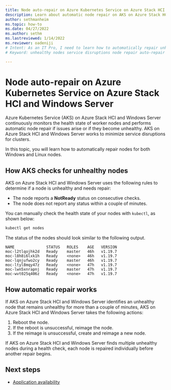 ```yaml
---
title: Node auto-repair on Azure Kubernetes Service on Azure Stack HCI and Windows Server
description: Learn about automatic node repair on AKS on Azure Stack HCI and Windows Server Windows and Linux nodes.
author: sethmanheim
ms.topic: how-to
ms.date: 04/27/2022
ms.author: sethm 
ms.lastreviewed: 1/14/2022
ms.reviewer: oadeniji
# Intent: As an IT Pro, I need to learn how to automatically repair unhealthy nodes in order to avoid service disruptions.
# Keyword: unhealthy nodes service disruptions node repair auto-repair

---
```


# Node auto-repair on Azure Kubernetes Service on Azure Stack HCI and Windows Server

Azure Kubernetes Service (AKS) on Azure Stack HCI and Windows Server continuously monitors the health state of worker nodes and performs automatic node repair if issues arise or if they become unhealthy. AKS on Azure Stack HCI and Windows Server works to minimize service disruptions for clusters.

In this topic, you will learn how to automatically repair nodes for both Windows and Linux nodes.

## How AKS checks for unhealthy nodes

AKS on Azure Stack HCI and Windows Server uses the following rules to determine if a node is unhealthy and needs repair:

- The node reports a **NotReady** status on consecutive checks. 
- The node does not report any status within a couple of minutes.

You can manually check the health state of your nodes with `kubectl`, as shown below:

```powershell
kubectl get nodes
```

The status of the nodes should look similar to the following output.

```Output
NAME              STATUS   ROLES    AGE   VERSION
moc-l2tlqojhk2d   Ready    master   46h   v1.19.7
moc-l8h8i6lxk1h   Ready    <none>   46h   v1.19.7
moc-lqnjufwo2cy   Ready    master   46h   v1.19.7
moc-ltyl8mqy47z   Ready    <none>   47h   v1.19.7
moc-lwn5xnrapnj   Ready    master   47h   v1.19.7
moc-wvt025q406z   Ready    <none>   47h   v1.19.7
```

## How automatic repair works

If AKS on Azure Stack HCI and Windows Server identifies an unhealthy node that remains unhealthy for more than a couple of minutes, AKS on Azure Stack HCI and Windows Server takes the following actions:

1. Reboot the node.
2. If the reboot is unsuccessful, reimage the node.
3. If the reimage is unsuccessful, create and reimage a new node.

If AKS on Azure Stack HCI and Windows Server finds multiple unhealthy nodes during a health check, each node is repaired individually before another repair begins.

## Next steps

- [Application availability](./app-availability.md)
